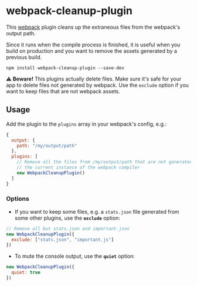 # webpack-cleanup-plugin

This [webpack](http://webpack.github.io) plugin cleans up the extraneous files
from the webpack's output path.

Since it runs when the compile process is finished, it is useful when you build
on production and you want to remove the assets generated by a previous build.

```
npm install webpack-cleanup-plugin --save-dev
```

⚠️ **Beware!** This plugins actually delete files. Make sure it's safe for your app
to delete files not generated by webpack. Use the `exclude` option if you want to
keep files that are not webpack assets.

## Usage

Add the plugin to the `plugins` array in your webpack's config, e.g.:

```js
{
  output: {
    path: "/my/output/path"
  },
  plugins: [
    // Remove all the files from /my/output/path that are not generated by the
    // the current instance of the webpack compiler
    new WebpackCleanupPlugin()
  ]
}
```

### Options 

* If you want to keep some files, e.g. a `stats.json` file generated from some other
plugins, use the **`exclude`** option:

```js
// Remove all but stats.json and important.json
new WebpackCleanupPlugin({
  exclude: ["stats.json", "important.js"]
})
```

* To mute the console output, use the **`quiet`** option:

```js
new WebpackCleanupPlugin({
  quiet: true
})
```